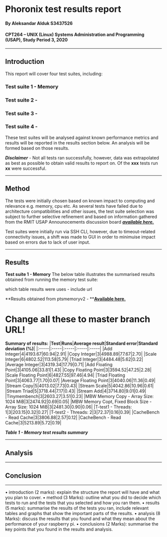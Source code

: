 # Phoronix test results report
#### By Aleksandar Alduk S3437526 
#### CPT264 – UNIX (Linux) Systems Administration and Programming (USAP), Study Period 3, 2020

***

## Introduction

This report will cover four test suites, including: 

### Test suite 1 - Memory
### Test suite 2 - 
### Test suite 3 - 
### Test suite 4 - 

These test suites will be analysed against known performance metrics and results will be reported in the results section below. 
An analysis will be formed based on those results.

***Disclaimer*** - Not all tests ran successfully, however, data was extrapolated as best as possible to obtain valid results to report on. Of the **xxx** tests run **xx** were successful.
 
***

## Method

The tests were initially chosen based on known impact to computing and relevance e.g. memory, cpu etc. As several tests have failed due to architecture compatibilities and other issues, the test suite selection was subject to further selective refinement and based on information gathered from the RMIT USAP Announocements discussion board [***available here.***](https://rmit.instructure.com/courses/70649/discussion_topics/983460)

Test suites were initially run via SSH CLI, however, due to timeout-related connectivity issues, a shift was made to GUI in order to minimuise impact based on errors due to lack of user input.

***

## Results

**Test suite 1 - Memory**
The below table illustrates the summarised results obtained from running the memory test suite:

which table results were uses - include url

**Results obtained from ptsmemoryv2 - **[**Available here.**](https://github.com/s3437526/USAP_Assignment2/blob/develop/tests/results/completed_tests/ptsmemoryv2/)
# Change all these to master branch URL!

**Summary of results:**
|**Test**|**Runs**|**Average result**|**Standard error**|**Standard deviation (%)**|
|:-----|:-----|:-----|:-----|:-----|
|Add Integer|4|4193.67|60.94|2.91|
|Copy Integer|3|4988.89|77.67|2.70|
|Scale Integer|6|4802.52|113.58|5.79|
|Triad Integer|3|4484.48|5.62|0.22|
|Average Integer|3|4319.34|17.79|0.71|
|Add Floating Point|3|4105.06|33.81|1.43|
|Copy Floating Point|3|3594.52|47.25|2.28|
|Scale Floating Point|6|4827.55|97.46|4.94|
|Triad Floating Point|3|4063.77|1.70|0.07|
|Average Floating Point|3|4040.06|11.36|0.49|
|Stream Copy|5|4013.02|7.73|0.43|
|Stream Scale|5|4042.86|10.96|0.61|
|Stream Triad|5|3718.44|7.17|0.43|
|Stream Add|4|3714.80|9.01|0.49|
|Tinymembench|3|2603.27|3.51|0.23|
|MBW Memory Copy - Array Size: 1024 MiB|3|2474.92|0.69|0.05|
|MBW Memory Copt, Fixed Block Size - Array Size: 1024 MiB|3|2481.30|0.90|0.06|
|T-test1 - Threads: 1|3|203.15|0.32|0.27|
|T-test2 - Threads: 2|3|72.37|0.16|0.39|
|CacheBench - Read Cache|3|3806.88|2.57|0.12|
|CacheBench - Read Cache|3|5213.89|5.72|0.19|

***Table 1 - Memory test results summary***

***

## Analysis



***

## Conclusion



***



• introduction (2 marks): explain the structure the report will have and what you plan to cover.
• method (3 Marks): outline what you did to decide which tests to run and the tests that you selected and how you ran them.
• results (5 marks): summarise the results of the tests you ran, include relevant tables and graphs that show the important parts of the results.
• analysis (8 Marks): discuss the results that you found and what they mean about the performance of your raspberry pi.
• conclusions (2 Marks): summarise the key points that you found in the results and analysis. 